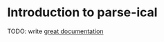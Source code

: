 # Introduction to parse-ical

TODO: write [great documentation](http://jacobian.org/writing/what-to-write/)
